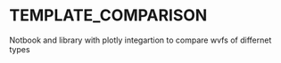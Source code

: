 # TEMPLATE_COMPARISON
Notbook and library with plotly integartion to compare wvfs of differnet types
